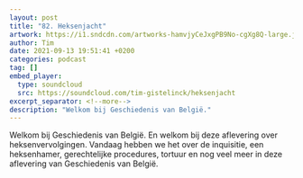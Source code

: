 ```yaml
---
layout: post
title: "82. Heksenjacht"
artwork: https://i1.sndcdn.com/artworks-hamvjyCeJxgPB9No-cgXg8Q-large.jpg
author: Tim
date: 2021-09-13 19:51:41 +0200
categories: podcast
tag: []
embed_player:
  type: soundcloud
  src: https://soundcloud.com/tim-gistelinck/heksenjacht
excerpt_separator: <!--more-->
description: "Welkom bij Geschiedenis van België."
---
```

Welkom bij Geschiedenis van België. En welkom bij deze aflevering over heksenvervolgingen. Vandaag hebben we het over de inquisitie, een heksenhamer, gerechtelijke procedures, tortuur en nog veel meer in deze aflevering van Geschiedenis van België.